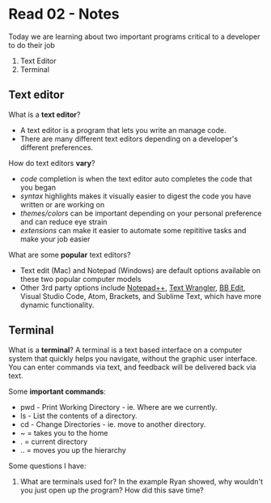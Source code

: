 # Read 02 - Notes

Today we are learning about two important programs critical to a developer to do their job
1. Text Editor
1. Terminal

## Text editor

What is a **text editor**?
- A text editor is a program that lets you write an manage code.
- There are many different text editors depending on a developer's different preferences.

How do text editors **vary**? 
- *code* completion is when the text editor auto completes the code that you began
- *syntax* highlights makes it visually easier to digest the code you have written or are working on
- *themes/colors* can be important depending on your personal preference and can reduce eye strain
- *extensions* can make it easier to automate some repititive tasks and make your job easier

What are some **popular** text editors?
- Text edit (Mac) and Notepad (Windows) are default options available on these two popular computer models
- Other 3rd party options include [Notepad++](https://notepad-plus-plus.org/), [Text Wrangler](https://apps.apple.com/us/app/textwrangler/id404010395?mt=12), [BB Edit](https://www.barebones.com/products/bbedit/), Visual Studio Code, Atom, Brackets, and Sublime Text, which have more dynamic functionality.

## Terminal

What is a **terminal**?
A terminal is a text based interface on a computer system that quickly helps you navigate, without the graphic user interface. You can enter commands via text, and feedback will be delivered back via text.

Some **important commands**:
- pwd - Print Working Directory - ie. Where are we currently.
- ls - List the contents of a directory.
- cd - Change Directories - ie. move to another directory.
- ~ = takes you to the home
- . = current directory
- .. = moves you up the hierarchy

Some questions I have:
1. What are terminals used for? In the example Ryan showed, why wouldn't you just open up the program? How did this save time?
